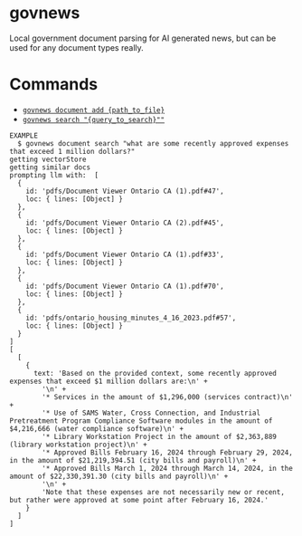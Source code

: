 govnews
=================

Local government document parsing for AI generated news, but can be used for any document types really.

# Commands
* [`govnews document add {path_to_file}`](#govnews-hello-person)
* [`govnews search "{query_to_search}""`](#govnews-hello-world)

```
EXAMPLE
  $ govnews document search "what are some recently approved expenses that exceed 1 million dollars?"
getting vectorStore
getting similar docs
prompting llm with:  [
  {
    id: 'pdfs/Document Viewer Ontario CA (1).pdf#47',
    loc: { lines: [Object] }
  },
  {
    id: 'pdfs/Document Viewer Ontario CA (2).pdf#45',
    loc: { lines: [Object] }
  },
  {
    id: 'pdfs/Document Viewer Ontario CA (1).pdf#33',
    loc: { lines: [Object] }
  },
  {
    id: 'pdfs/Document Viewer Ontario CA (1).pdf#70',
    loc: { lines: [Object] }
  },
  {
    id: 'pdfs/ontario_housing_minutes_4_16_2023.pdf#57',
    loc: { lines: [Object] }
  }
]
[
  [
    {
      text: 'Based on the provided context, some recently approved expenses that exceed $1 million dollars are:\n' +
        '\n' +
        '* Services in the amount of $1,296,000 (services contract)\n' +
        '* Use of SAMS Water, Cross Connection, and Industrial Pretreatment Program Compliance Software modules in the amount of $4,216,666 (water compliance software)\n' +
        '* Library Workstation Project in the amount of $2,363,889 (library workstation project)\n' +
        '* Approved Bills February 16, 2024 through February 29, 2024, in the amount of $21,219,394.51 (city bills and payroll)\n' +
        '* Approved Bills March 1, 2024 through March 14, 2024, in the amount of $22,330,391.30 (city bills and payroll)\n' +
        '\n' +
        'Note that these expenses are not necessarily new or recent, but rather were approved at some point after February 16, 2024.'
    }
  ]
]

```
